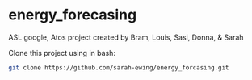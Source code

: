 # energy_forecasing
ASL google, Atos project created by Bram, Louis, Sasi, Donna, &amp; Sarah


Clone this project using in bash:
```bash
git clone https://github.com/sarah-ewing/energy_forcasing.git
```
